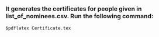 ### It generates the certificates for people given in list_of_nominees.csv.  Run the following command:

    $pdflatex Certificate.tex
